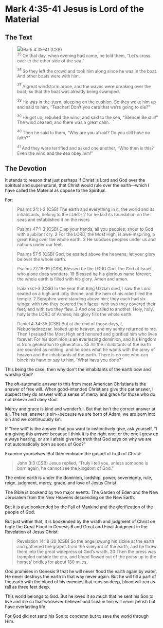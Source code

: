 # Mark 4:35-41 Jesus is Lord of the Material

## The Text

><img class="intro-right" src="/images/art-mark.jpg">Mark 4:35–41 (CSB)  
><sup> 35 </sup> On that day, when evening had come, he told them, “Let’s cross over to the other side of the sea.” 
>
><sup> 36 </sup> So they left the crowd and took him along since he was in the boat. And other boats were with him. 
>
><sup> 37 </sup> A great windstorm arose, and the waves were breaking over the boat, so that the boat was already being swamped. 
>
><sup> 38 </sup> He was in the stern, sleeping on the cushion. So they woke him up and said to him, “Teacher! Don’t you care that we’re going to die?” 
>
><sup> 39 </sup> He got up, rebuked the wind, and said to the sea, “Silence! Be still!” The wind ceased, and there was a great calm. 
>
><sup> 40 </sup> Then he said to them, “Why are you afraid? Do you still have no faith?” 
>
><sup> 41 </sup> And they were terrified and asked one another, “Who then is this? Even the wind and the sea obey him!”

## The Devotion

It stands to reason that just perhaps if Christ is Lord and God over the spiritual and supernatural, that Christ would rule over the earth--which I have called the Material as oppose to the Spiritual.

For:

>Psalms 24:1-2 (CSB) The earth and everything in it,
the world and its inhabitants,
belong to the LORD;
2 for he laid its foundation on the seas
and established it on the rivers

>Psalms 47:1-3 (CSB) Clap your hands, all you peoples;
shout to God with a jubilant cry.
2 For the LORD, the Most High, is awe-inspiring,
a great King over the whole earth.
3 He subdues peoples under us
and nations under our feet.

>Psalms 57:5 (CSB) God, be exalted above the heavens;
let your glory be over the whole earth.

>Psalms 72:18-19 (CSB) Blessed be the LORD God, the God of Israel,
who alone does wonders.
19 Blessed be his glorious name forever;
the whole earth is filled with his glory.
Amen and amen.

>Isaiah 6:1-3 (CSB) In the year that King Uzziah died, I saw the Lord seated on a high and lofty throne, and the hem of his robe filled the temple. 2 Seraphim were standing above him; they each had six wings: with two they covered their faces, with two they covered their feet, and with two they flew. 3 And one called to another:
Holy, holy, holy is the LORD of Armies;
his glory fills the whole earth.

>Daniel 4:34-35 (CSB) But at the end of those days, I, Nebuchadnezzar, looked up to heaven, and my sanity returned to me. Then I praised the Most High and honored and glorified him who lives forever:
For his dominion is an everlasting dominion,
and his kingdom is from generation to generation.
35 All the inhabitants of the earth are counted as nothing,
and he does what he wants with the army of heaven
and the inhabitants of the earth.
There is no one who can block his hand
or say to him, “What have you done?”

This being the case, then why don't the inhabitants of the earth bow and worship God?

The oft-automatic answer to this from most American Christians is the answer of free will. When good-intended Christians give this pat answer, I suspect they do answer with a sense of mercy and grace for those who do not believe and obey God.

Mercy and grace is kind and wonderful. But that isn't the correct answer at all. The real answer is sin--because we are born of Adam, we are born into sin and we continuously sin.

If "free will" is the answer that you want to instinctively give, ask yourself, "I am giving this answer because I think it is the right one, or the one I grew up always hearing, or am I afraid give the truth that God says on why we are not automatically born as sons of God?"

Examine yourselves. But then embrace the gospel of truth of Christ:

>John 3:3 (CSB) Jesus replied, “Truly I tell you, unless someone is born again, he cannot see the kingdom of God.”

The entire earth is under the dominion, lordship, power, sovereignty, rule, reign, judgment, mercy, grace, and love of Jesus Christ.

The Bible is bookend by two major events. The Garden of Eden and the New Jerusalem from the New Heavens descending on the New Earth.

But it is also bookended by the Fall of Mankind and the glorification of the people of God.

But just within that, it is bookended by the wrath and judgment of Christ on high: the Great Flood in Genesis 6 and Great and Final Judgment in the Revelation of Jesus Christ:

>Revelation 14:19-20 (CSB) So the angel swung his sickle at the earth and gathered the grapes from the vineyard of the earth, and he threw them into the great winepress of God’s wrath. 20 Then the press was trampled outside the city, and blood flowed out of the press up to the horses’ bridles for about 180 miles.

God promises in Genesis 9 that he will never flood the earth again by water. He never destroys the earth in that way never again. But he will fill a part of the earth with the blood of his enemies that runs so deep, blood will run as tall as three feet deep.

This world belongs to God. But he loved it so much that he sent his Son to live and die so that whosever believes and trust in him will never perish but have everlasting life.

For God did not send his Son to condemn but to save the world through Him.
